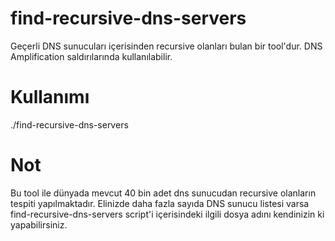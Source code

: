 # find-recursive-dns-servers
Geçerli DNS sunucuları içerisinden recursive olanları bulan bir tool'dur. DNS Amplification saldırılarında kullanılabilir.

# Kullanımı

./find-recursive-dns-servers          

# Not

Bu tool ile dünyada mevcut 40 bin adet dns sunucudan recursive olanların tespiti yapılmaktadır. Elinizde daha fazla sayıda DNS sunucu listesi varsa find-recursive-dns-servers script'i içerisindeki ilgili dosya adını kendinizin ki yapabilirsiniz. 
